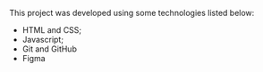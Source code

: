This project was developed using some technologies listed below:

- HTML and CSS;
- Javascript;
- Git and GitHub
- Figma
